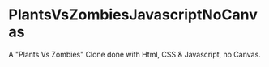 # PlantsVsZombiesJavascriptNoCanvas
A "Plants Vs Zombies" Clone done with Html, CSS &amp; Javascript, no Canvas.
